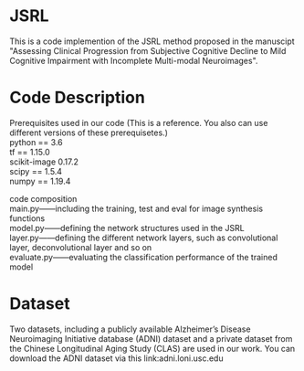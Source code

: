 # JSRL
This is a code implemention of the JSRL method proposed in the manuscipt "Assessing Clinical Progression from Subjective Cognitive Decline to Mild Cognitive Impairment with Incomplete Multi-modal Neuroimages".
# Code Description
Prerequisites used in our code (This is a reference. You also can use different versions of these prerequisetes.)  
python == 3.6  
tf == 1.15.0  
scikit-image 0.17.2  
scipy == 1.5.4  
numpy == 1.19.4  

code composition  
main.py——including the training, test and eval for image synthesis functions  
model.py——defining the network structures used in the JSRL  
layer.py——defining the different network layers, such as convolutional layer, deconvolutional layer and so on  
evaluate.py——evaluating the classification performance of the trained model
# Dataset
Two datasets, including a publicly available Alzheimer’s Disease Neuroimaging Initiative database (ADNI) dataset and a private dataset from the Chinese Longitudinal Aging Study (CLAS) are used in our work.
You can download the ADNI dataset via this link:adni.loni.usc.edu
